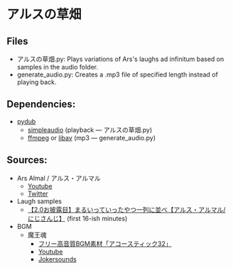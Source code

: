 # アルスの草畑

## Files
- アルスの草畑.py: Plays variations of Ars's laughs ad infinitum based on samples in the audio folder.
- generate_audio.py: Creates a .mp3 file of specified length instead of playing back.

## Dependencies:
- [pydub](https://github.com/jiaaro/pydub)
  - [simpleaudio](https://simpleaudio.readthedocs.io/en/latest/) (playback — アルスの草畑.py)
  - [ffmpeg](http://www.ffmpeg.org/) or [libav](http://libav.org/) (mp3 — generate_audio.py)

## Sources:
- Ars Almal / アルス・アルマル
  - [Youtube](https://www.youtube.com/channel/UCdpUojq0KWZCN9bxXnZwz5w)
  - [Twitter](https://twitter.com/ars_almal)
- Laugh samples
  - [【2.0お披露目】まるいっていったやつ一列に並べ【アルス・アルマル/にじさんじ】](https://www.youtube.com/watch?v=gITQQgU9kho) (first 16-ish minutes)
- BGM
  - 魔王魂 
    - [フリー高音質BGM素材「アコースティック32」](https://maoudamashii.jokersounds.com/archives/bgm_maoudamashii_acoustic32.html)
    - [Youtube](https://www.youtube.com/channel/UCvNnyy0_KxpJegpv3ytVM5Q) 
    - [Jokersounds](https://maoudamashii.jokersounds.com/)
